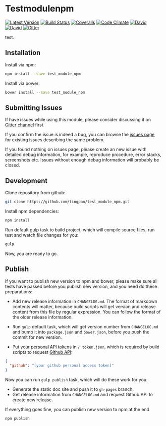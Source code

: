 # Testmodulenpm

[![Latest Version](https://img.shields.io/npm/v/test_module_npm.svg)](https://www.npmjs.com/package/test_module_npm)
[![Build Status](https://img.shields.io/travis/tingpan/test_module_npm.svg)](https://travis-ci.org/tingpan/test_module_npm)
[![Coveralls](https://img.shields.io/coveralls/tingpan/test_module_npm.svg)](https://coveralls.io/github/tingpan/test_module_npm)
[![Code Climate](https://img.shields.io/codeclimate/github/tingpan/test_module_npm.svg)](https://codeclimate.com/github/tingpan/test_module_npm)
[![David](https://img.shields.io/david/tingpan/test_module_npm.svg)](https://david-dm.org/tingpan/test_module_npm)
[![David](https://img.shields.io/david/dev/tingpan/test_module_npm.svg)](https://david-dm.org/tingpan/test_module_npm#info=devDependencies)
[![Gitter](https://img.shields.io/gitter/room/nwjs/nw.js.svg)](https://gitter.im/tingpan/test_module_npm)

test.

## Installation

Install via npm:

```bash
npm install --save test_module_npm
```

Install via bower:

```bash
bower install --save test_module_npm
```

## Submitting Issues

If have issues while using this module, please consider discussing it on [Gitter channel](https://gitter.im/tingpan/test_module_npm) first.

If you confirm the issue is indeed a bug, you can browse the [issues page](https://github.com/tingpan/test_module_npm/issues) for existing issues describing the same problem.

If you found nothing on issues page, please create an new issue with detailed debug information, for example, reproduce procedure, error stacks, screenshots etc. Issues without enough debug information will probably be closed.

## Development

Clone repository from github:

```bash
git clone https://github.com/tingpan/test_module_npm.git
```

Install npm dependencies:

```bash
npm install
```

Run default gulp task to build project, which will compile source files, run test and watch file changes for you:

```bash
gulp
```

Now, you are ready to go.

## Publish

If you want to publish new version to npm and bower, please make sure all tests have passed before you publish new version, and you need do these preparations:

* Add new release information in `CHANGELOG.md`. The format of markdown contents will matter, because build scripts will get version and release content from this file by regular expression. You can follow the format of the older release information.

* Run `gulp` default task, which will get version number from `CHANGELOG.md` and bump it into `package.json` and `bower.json`, before you push the commit for new version.

* Put your [personal API tokens](https://github.com/blog/1509-personal-api-tokens) in `/.token.json`, which is required by build scripts to request [Github API](https://developer.github.com/v3/):

```json
{
  "github": "[your github personal access token]"
}
```

Now you can run `gulp publish` task, which will do these work for you:

* Generate the static doc site and push it to `gh-pages` branch.
* Get release information from `CHANGELOG.md` and request Github API to create new release.

If everything goes fine, you can publish new version to npm at the end:

```bash
npm publish
```
